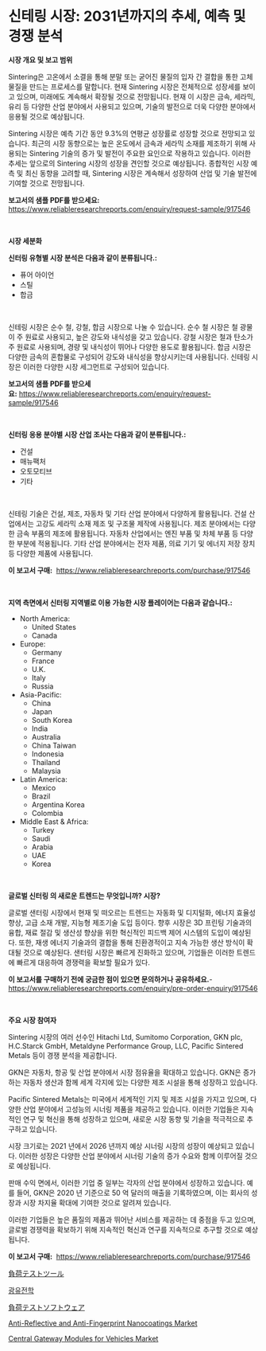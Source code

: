 <p><h1>신테링 시장: 2031년까지의 추세, 예측 및 경쟁 분석</h1></p><p><strong>시장 개요 및 보고 범위</strong></p>
<p><p>Sintering은 고온에서 소결을 통해 분말 또는 굳어진 물질의 입자 간 결합을 통한 고체 물질을 만드는 프로세스를 말합니다. 현재 Sintering 시장은 전체적으로 성장세를 보이고 있으며, 미래에도 계속해서 확장될 것으로 전망됩니다. 현재 이 시장은 금속, 세라믹, 유리 등 다양한 산업 분야에서 사용되고 있으며, 기술의 발전으로 더욱 다양한 분야에서 응용될 것으로 예상됩니다. </p><p>Sintering 시장은 예측 기간 동안 9.3%의 연평균 성장률로 성장할 것으로 전망되고 있습니다. 최근의 시장 동향으로는 높은 온도에서 금속과 세라믹 소재를 제조하기 위해 사용되는 Sintering 기술의 증가 및 발전이 주요한 요인으로 작용하고 있습니다. 이러한 추세는 앞으로의 Sintering 시장의 성장을 견인할 것으로 예상됩니다. 종합적인 시장 예측 및 최신 동향을 고려할 때, Sintering 시장은 계속해서 성장하여 산업 및 기술 발전에 기여할 것으로 전망됩니다.</p></p>
<p><strong>보고서의 샘플 PDF를 받으세요:</strong> <a href="https://www.reliableresearchreports.com/enquiry/request-sample/917546">https://www.reliableresearchreports.com/enquiry/request-sample/917546</a></p>
<p>&nbsp;</p>
<p><strong>시장 세분화</strong></p>
<p><strong>신터링 유형별 시장 분석은 다음과 같이 분류됩니다.:</strong></p>
<p><ul><li>퓨어 아이언</li><li>스틸</li><li>합금</li></ul></p>
<p>&nbsp;</p>
<p><p>신테링 시장은 순수 철, 강철, 합금 시장으로 나눌 수 있습니다. 순수 철 시장은 철 광물이 주 원료로 사용되고, 높은 강도와 내식성을 갖고 있습니다. 강철 시장은 철과 탄소가 주 원료로 사용되며, 경량 및 내식성이 뛰어나 다양한 용도로 활용됩니다. 합금 시장은 다양한 금속의 혼합물로 구성되어 강도와 내식성을 향상시키는데 사용됩니다. 신테링 시장은 이러한 다양한 시장 세그먼트로 구성되어 있습니다.</p></p>
<p><strong>보고서의 샘플 PDF를 받으세요:</strong>&nbsp;<a href="https://www.reliableresearchreports.com/enquiry/request-sample/917546">https://www.reliableresearchreports.com/enquiry/request-sample/917546</a></p>
<p>&nbsp;</p>
<p><strong> 신터링 응용 분야별 시장 산업 조사는 다음과 같이 분류됩니다.:</strong></p>
<p><ul><li>건설</li><li>매뉴팩처</li><li>오토모티브</li><li>기타</li></ul></p>
<p>&nbsp;</p>
<p><p>신테링 기술은 건설, 제조, 자동차 및 기타 산업 분야에서 다양하게 활용됩니다. 건설 산업에서는 고강도 세라믹 소재 제조 및 구조물 제작에 사용됩니다. 제조 분야에서는 다양한 금속 부품의 제조에 활용됩니다. 자동차 산업에서는 엔진 부품 및 차체 부품 등 다양한 부분에 적용됩니다. 기타 산업 분야에서는 전자 제품, 의료 기기 및 에너지 저장 장치 등 다양한 제품에 사용됩니다.</p></p>
<p><strong>이 보고서 구매:</strong>&nbsp; <a href="https://www.reliableresearchreports.com/purchase/917546">https://www.reliableresearchreports.com/purchase/917546</a></p>
<p>&nbsp;</p>
<p><strong>지역 측면에서 신터링 지역별로 이용 가능한 시장 플레이어는 다음과 같습니다.:</strong></p>
<p><ul>
    <li>
        North America:
        <ul>
            <li>United States</li>
            <li>Canada</li>
        </ul>
    </li>
    <li>
        Europe:
        <ul>
            <li>Germany</li>
            <li>France</li>
            <li>U.K.</li>
            <li>Italy</li>
            <li>Russia</li>
        </ul>
    </li>
    <li>
        Asia-Pacific:
        <ul>
            <li>China</li>
            <li>Japan</li>
            <li>South Korea</li>
            <li>India</li>
            <li>Australia</li>
            <li>China Taiwan</li>
            <li>Indonesia</li>
            <li>Thailand</li>
            <li>Malaysia</li>
        </ul>
    </li>
    <li>
        Latin America:
        <ul>
            <li>Mexico</li>
            <li>Brazil</li>
            <li>Argentina Korea</li>
            <li>Colombia</li>
        </ul>
    </li>
    <li>
        Middle East & Africa:
        <ul>
            <li>Turkey</li>
            <li>Saudi</li>
            <li>Arabia</li>
            <li>UAE</li>
            <li>Korea</li>
        </ul>
    </li>
    </ul></p>
<p>&nbsp;</p>
<p><strong>글로벌 신터링 의 새로운 트렌드는 무엇입니까? 시장?</strong></p>
<p><p>글로벌 샌터링 시장에서 현재 및 떠오르는 트렌드는 자동화 및 디지털화, 에너지 효율성 향상, 고급 소재 개발, 지능형 제조기술 도입 등이다. 향후 시장은 3D 프린팅 기술과의 융합, 재료 절감 및 생산성 향상을 위한 혁신적인 피드백 제어 시스템의 도입이 예상된다. 또한, 재생 에너지 기술과의 결합을 통해 친환경적이고 지속 가능한 생산 방식이 확대될 것으로 예상된다. 샌터링 시장은 빠르게 진화하고 있으며, 기업들은 이러한 트렌드에 빠르게 대응하여 경쟁력을 확보할 필요가 있다.</p></p>
<p><strong>이 보고서를 구매하기 전에 궁금한 점이 있으면 문의하거나 공유하세요.</strong>- <a href="https://www.reliableresearchreports.com/enquiry/pre-order-enquiry/917546">https://www.reliableresearchreports.com/enquiry/pre-order-enquiry/917546</a></p>
<p>&nbsp;</p>
<p><strong>주요 시장 참여자</strong></p>
<p><p>Sintering 시장의 여러 선수인 Hitachi Ltd, Sumitomo Corporation, GKN plc, H.C.Starck GmbH, Metaldyne Performance Group, LLC, Pacific Sintered Metals 등이 경쟁 분석을 제공합니다.</p><p>GKN은 자동차, 항공 및 산업 분야에서 시장 점유율을 확대하고 있습니다. GKN은 증가하는 자동차 생산과 함께 세계 각지에 있는 다양한 제조 시설을 통해 성장하고 있습니다. </p><p>Pacific Sintered Metals는 미국에서 세계적인 기지 및 제조 시설을 가지고 있으며, 다양한 산업 분야에서 고성능의 시너링 제품을 제공하고 있습니다. 이러한 기업들은 지속적인 연구 및 혁신을 통해 성장하고 있으며, 새로운 시장 동향 및 기술을 적극적으로 추구하고 있습니다.</p><p>시장 크기로는 2021 년에서 2026 년까지 예상 시너링 시장의 성장이 예상되고 있습니다. 이러한 성장은 다양한 산업 분야에서 시너링 기술의 증가 수요와 함께 이루어질 것으로 예상됩니다.</p><p>판매 수익 면에서, 이러한 기업 중 일부는 각자의 산업 분야에서 성장하고 있습니다. 예를 들어, GKN은 2020 년 기준으로 50 억 달러의 매출을 기록하였으며, 이는 회사의 성장과 시장 차지율 확대에 기여한 것으로 알려져 있습니다.</p><p>이러한 기업들은 높은 품질의 제품과 뛰어난 서비스를 제공하는 데 중점을 두고 있으며, 글로벌 경쟁력을 확보하기 위해 지속적인 혁신과 연구를 지속적으로 추구할 것으로 예상됩니다.</p></p>
<p><strong>이 보고서 구매:</strong>&nbsp;&nbsp;<a href="https://www.reliableresearchreports.com/purchase/917546">https://www.reliableresearchreports.com/purchase/917546</a></p>
<p><p><a href="https://github.com/adcxff01450218/Market-Research-Report-List-1/blob/main/9980596183370.md">負荷テストツール</a></p><p><a href="https://github.com/trmesnao7959541/Market-Research-Report-List-1/blob/main/6740774183424.md">광유전학</a></p><p><a href="https://github.com/xnljig2898992/Market-Research-Report-List-1/blob/main/8187537183369.md">負荷テストソフトウェア</a></p><p><a href="https://github.com/Krish2023na/Market-Research-Report-List-3/blob/main/anti-reflective-and-anti-fingerprint-nanocoatings-market.md">Anti-Reflective and Anti-Fingerprint Nanocoatings Market</a></p><p><a href="https://issuu.com/reportprime-2/docs/central-gateway-modules-for-vehicles-market-size-2">Central Gateway Modules for Vehicles Market</a></p></p>
